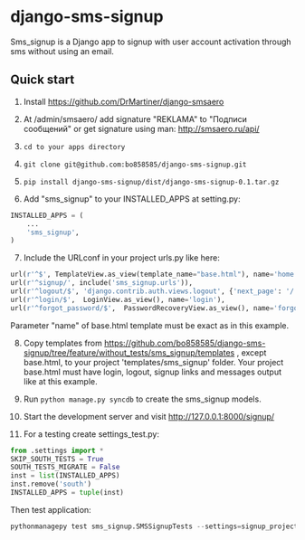 django-sms-signup
=================

Sms_signup is a Django app to signup with user account
activation through sms without using an email. 

Quick start
-----------

1. Install https://github.com/DrMartiner/django-smsaero

2. At /admin/smsaero/ add signature "REKLAMA" to "Подписи сообщений" or get signature using man: http://smsaero.ru/api/

3. `cd to your apps directory`

4. `git clone git@github.com:bo858585/django-sms-signup.git`

5. `pip install django-sms-signup/dist/django-sms-signup-0.1.tar.gz`

6. Add "sms_signup" to your INSTALLED_APPS at setting.py:
```python
INSTALLED_APPS = (
    ...
    'sms_signup',
)
```

7. Include the URLconf in your project urls.py like here:
```python
url(r'^$', TemplateView.as_view(template_name="base.html"), name='home'),
url(r'^signup/', include('sms_signup.urls')),
url(r'^logout/$', 'django.contrib.auth.views.logout', {'next_page': '/'}, name='logout'),
url(r'^login/$',  LoginView.as_view(), name='login'),
url(r'^forgot_password/$',  PasswordRecoveryView.as_view(), name='forgot_password'),
```
Parameter "name" of base.html template must be exact as in this example.

8. Copy templates from
https://github.com/bo858585/django-sms-signup/tree/feature/without_tests/sms_signup/templates ,
except base.html, to your project 'templates/sms_signup' folder. Your project base.html must have login, logout, signup links and messages output like at this example.

9. Run `python manage.py syncdb` to create the sms_signup models.

10. Start the development server and visit http://127.0.0.1:8000/signup/

11. For a testing create settings_test.py:
```python
from .settings import *
SKIP_SOUTH_TESTS = True
SOUTH_TESTS_MIGRATE = False
inst = list(INSTALLED_APPS)
inst.remove('south')
INSTALLED_APPS = tuple(inst)
```
Then test application:
```python
pythonmanagepy test sms_signup.SMSSignupTests --settings=signup_project.settings_test
```
